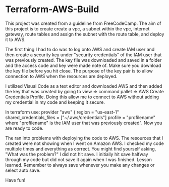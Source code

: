 # Terraform-AWS-Build
This project was created from a guideline from FreeCodeCamp. The aim of this project is to create create a vpc, a subnet within the vpc, internet gateway, route tables and assign the subnet with the route table, and deploy it to AWS.

The first thing I had to do was to log onto AWS and create IAM user and then create a security key under "security credentials" of the IAM user that was previously created. The key file was downloaded and saved in a folder and the access code and key were made note of. Make sure you download the key file before you hit close. The purpose of the key pair is to allow connection to AWS when the resources are deployed.

I utilized Visual Code as a text editor and downloaded AWS and then added the key that was created by going to view => command pallet => AWS Create Credentials Profile. Doing this allow me to connect to AWS without adding my credential in my code and keeping it secure. 

In terraform use:
provider "aws" {
  region = "us-east-1"
  shared_credentials_files = ["~/.aws/credentials"]
  profile                  = "profilename"
 where "profilename" is the IAM user that was previously created". Now you are ready to code.

The ran into problems with deploying the code to AWS. The resources that I created were not showing when I went on Amazon AWS. I checked my code multiple times and everything as correct. You might find yourself asking, "What was the problem?"  I did not hit save. I initially hit save halfway through my code but did not save it again when I was finished. Lesson learned. Remember to always save whenever you make any changes or select auto save.

Have fun!

